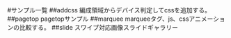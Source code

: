 #サンプル一覧
##addcss
編成領域からデバイス判定してcssを追加する。
##pagetop
pagetopサンプル
##marquee
marqueeタグ、js、cssアニメーションの比較する。
##slide
スワイプ対応画像スライドギャラリー